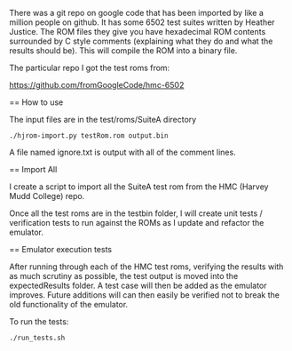 There was a git repo on google code that has been imported by like
a million people on github.  It has some 6502 test suites written
by Heather Justice.  The ROM files they give you have hexadecimal
ROM contents surrounded by C style comments (explaining what they
do and what the results should be).  This will compile the ROM into
a binary file.

The particular repo I got the test roms from:

https://github.com/fromGoogleCode/hmc-6502

== How to use

The input files are in the test/roms/SuiteA directory

```
./hjrom-import.py testRom.rom output.bin
```

A file named ignore.txt is output with all of the comment lines.

== Import All

I create a script to import all the SuiteA test rom from the HMC
(Harvey Mudd College) repo.

Once all the test roms are in the testbin folder, I will create
unit tests / verification tests to run against the ROMs as I 
update and refactor the emulator.

== Emulator execution tests

After running through each of the HMC test roms, verifying the results
with as much scrutiny as possible, the test output is moved into the
expectedResults folder.  A test case will then be added as the emulator
improves.  Future additions will can then easily be verified not to 
break the old functionality of the emulator.

To run the tests:

```
./run_tests.sh
```



